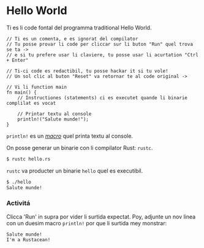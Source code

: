 # Hello World

Ti es li code fontal del programma traditional Hello World.

```rust,editable
// Ti es un comenta, e es ignorat del compilator
// Tu posse provar li code per cliccar sur li buton "Run" quel trova se ta ->
// e si tu prefere usar li claviere, tu posse usar li acurtation "Ctrl + Enter"

// Ti-ci code es redactibil, tu posse hackar it si tu vole!
// Un sol clic al buton "Reset" va retornar te al code original ->

// Vi li function main
fn main() {
    // Instructiones (statements) ci es executet quande li binarie complilat es vocat

    // Printar textu al console
    println!("Salute munde!");
}
```

`println!` es un [*macro*][macros] quel printa textu al
console.

On posse generar un binarie con li compilator Rust: `rustc`.

```bash
$ rustc hello.rs
```

`rustc` va producter un binarie `hello` quel es executibil.

```bash
$ ./hello
Salute munde!
```

### Activitá

Clicca 'Run' in supra por vider li surtida expectat. Poy, adjunte un nov
linea con un duesim macro `println!` por que li surtida mey
monstrar:

```text
Salute munde!
I'm a Rustacean!
```

[macros]: macros.md

